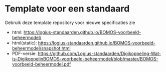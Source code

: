 # Template voor een standaard

Gebruik deze template repository voor nieuwe specificaties
zie

- html: https://logius-standaarden.github.io/BOMOS-voorbeeld-beheermodel/
- html(static): https://logius-standaarden.github.io/BOMOS-voorbeeld-beheermodel/snapshot.html
- PDF-versie: https://github.com/Logius-standaarden/Digikoppeling-Wat-is-DigikoppelinBOMOS-voorbeeld-beheermodel/blob/master/BOMOS-voorbeeld-beheermodel.pdf
